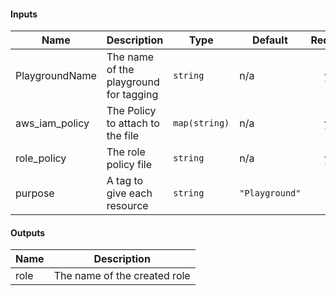 #### Inputs

| Name | Description | Type | Default | Required |
|------|-------------|------|---------|:--------:|
| PlaygroundName | The name of the playground for tagging | `string` | n/a | yes |
| aws_iam_policy | The Policy to attach to the file | `map(string)` | n/a | yes |
| role_policy | The role policy file | `string` | n/a | yes |
| purpose | A tag to give each resource | `string` | `"Playground"` | no |

#### Outputs

| Name | Description |
|------|-------------|
| role | The name of the created role |

